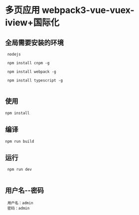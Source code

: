 # 多页应用 webpack3-vue-vuex-iview+国际化

## 全局需要安装的环境

```
 nodejs
 
 npm install cnpm -g

 npm install webpack -g

 npm install typescript -g
 
```
## 使用

```
npm install 

```
## 编译

```
npm run build 

```

## 运行 

```
 npm run dev 
 
```
## 用户名--密码
```
 用户名：admin
 密码：admin
 
```
